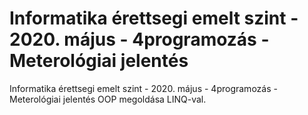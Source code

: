 # Informatika érettsegi emelt szint - 2020. május - 4programozás - Meterológiai jelentés
Informatika érettsegi emelt szint - 2020. május - 4programozás - Meterológiai jelentés OOP megoldása LINQ-val.

